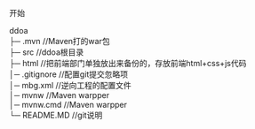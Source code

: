 <p>开始</p>
ddoa</br>
  ├─ .mvn //Maven打的war包</br>
  ├─ src  //ddoa根目录</br>
  ├─ html //把前端部门单独放出来备份的，存放前端html+css+js代码</br>
  │─ .gitignore //配置git提交忽略项</br>
  │─ mbg.xml //逆向工程的配置文件</br>
  │─ mvnw //Maven warpper</br>
  │─ mvnw.cmd //Maven warpper</br>
  └─ README.MD //git说明</br>
